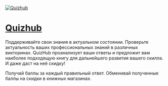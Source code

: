 [![Quizhub](https://sun9-50.userapi.com/yYgAJM2BCYetFU9naLqCzeAq_HrFmeC-JPgBkQ/eewD0RW7eqg.jpg)](https://vk.com/app7653100)

# [Quizhub](https://vk.com/app7653100)

Поддерживайте свои знания в актуальном состоянии. Проверьте актуальность ваших профессиональных знаний в различных викторинах. QuizHub проанализует ваши ответы и предложит вам наиболее подходящую книгу для дальнейшего развития вашего скилла. И даже даст на неё скидку!

Получай баллы за каждый правильный ответ. Обменивай полученные баллы на скидки в книжных магазинах.
